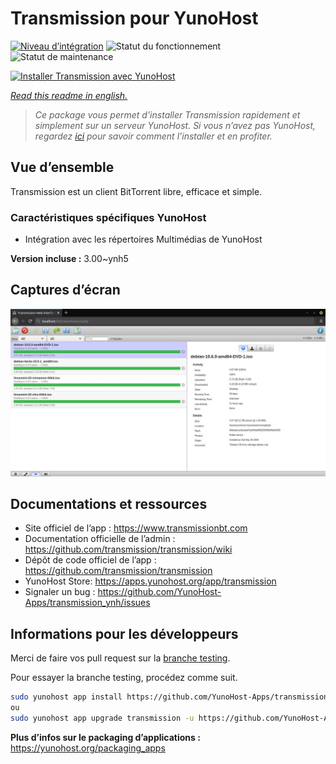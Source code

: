 <!--
N.B.: This README was automatically generated by https://github.com/YunoHost/apps/tree/master/tools/README-generator
It shall NOT be edited by hand.
-->

# Transmission pour YunoHost

[![Niveau d’intégration](https://dash.yunohost.org/integration/transmission.svg)](https://dash.yunohost.org/appci/app/transmission) ![Statut du fonctionnement](https://ci-apps.yunohost.org/ci/badges/transmission.status.svg) ![Statut de maintenance](https://ci-apps.yunohost.org/ci/badges/transmission.maintain.svg)

[![Installer Transmission avec YunoHost](https://install-app.yunohost.org/install-with-yunohost.svg)](https://install-app.yunohost.org/?app=transmission)

*[Read this readme in english.](./README.md)*

> *Ce package vous permet d’installer Transmission rapidement et simplement sur un serveur YunoHost.
Si vous n’avez pas YunoHost, regardez [ici](https://yunohost.org/#/install) pour savoir comment l’installer et en profiter.*

## Vue d’ensemble

Transmission est un client BitTorrent libre, efficace et simple.

### Caractéristiques spécifiques YunoHost

 * Intégration avec les répertoires Multimédias de YunoHost


**Version incluse :** 3.00~ynh5

## Captures d’écran

![Capture d’écran de Transmission](./doc/screenshots/transmission.jpg)

## Documentations et ressources

* Site officiel de l’app : <https://www.transmissionbt.com>
* Documentation officielle de l’admin : <https://github.com/transmission/transmission/wiki>
* Dépôt de code officiel de l’app : <https://github.com/transmission/transmission>
* YunoHost Store: <https://apps.yunohost.org/app/transmission>
* Signaler un bug : <https://github.com/YunoHost-Apps/transmission_ynh/issues>

## Informations pour les développeurs

Merci de faire vos pull request sur la [branche testing](https://github.com/YunoHost-Apps/transmission_ynh/tree/testing).

Pour essayer la branche testing, procédez comme suit.

``` bash
sudo yunohost app install https://github.com/YunoHost-Apps/transmission_ynh/tree/testing --debug
ou
sudo yunohost app upgrade transmission -u https://github.com/YunoHost-Apps/transmission_ynh/tree/testing --debug
```

**Plus d’infos sur le packaging d’applications :** <https://yunohost.org/packaging_apps>
